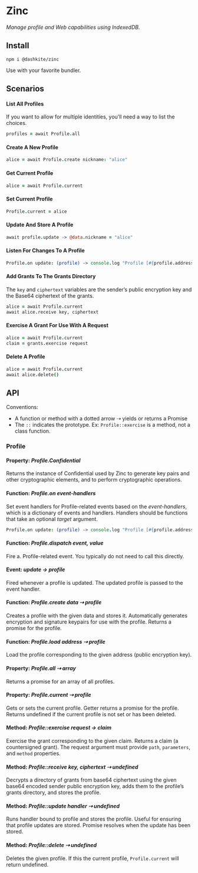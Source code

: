 # Zinc

_Manage profile and Web capabilities using IndexedDB._

## Install

`npm i @dashkite/zinc`

Use with your favorite bundler.

## Scenarios

#### List All Profiles

If you want to allow for multiple identities, you’ll need a way to list the choices.

```coffeescript
profiles = await Profile.all
```

#### Create A New Profile

```coffeescript
alice = await Profile.create nickname: "alice"
```

#### Get Current Profile

```coffeescript
alice = await Profile.current
```

#### Set Current Profile

```coffeescript
Profile.current = alice
```

#### Update And Store A Profile

```coffeescript
await profile.update -> @data.nickname = "alice"
```

#### Listen For Changes To A Profile

```coffeescript
Profile.on update: (profile) -> console.log "Profile [#{profile.address}] updated"
```

#### Add Grants To The Grants Directory

The `key` and `ciphertext` variables are the sender’s public encryption key and the Base64 ciphertext of the grants.

```coffeescript
alice = await Profile.current
await alice.receive key, ciphertext
```

#### Exercise A Grant For Use With A Request

```coffeescript
alice = await Profile.current
claim = grants.exercise request
```

#### Delete A Profile

```coffeescript
alice = await Profile.current
await alice.delete()
```

## API

Conventions:

- A function or method with a dotted arrow ⇢ yields or returns a Promise
- The `::` indicates the prototype. Ex: `Profile::exercise` is a method, not a class function.

### Profile

#### Property: *Profile.Confidential*

Returns the instance of Confidential used by Zinc to generate key pairs and other cryptographic elements, and to perform cryptographic operations.

#### Function: *Profile.on event-handlers*

Set event handlers for Profile-related events based on the *event-handlers*, which is a dictionary of events and handlers. Handlers should be functions that take an optional _target_ argument.

```coffeescript
Profile.on update: (profile) -> console.log "Profile [#{profile.address}] updated"
```

#### Function: *Profile.dispatch event, value*

Fire a. Profile-related event. You typically do not need to call this directly.

#### Event: *update → profile*

Fired whenever a profile is updated. The updated profile is passed to the event handler.

#### Function: *Profile.create data ⇢ profile*

Creates a profile with the given data and stores it. Automatically generates encryption and signature keypairs for use with the profile. Returns a promise for the profile.

#### Function: *Profile.load address ⇢ profile*

Load the profile corresponding to the given address (public encryption key).

#### Property: *Profile.all ⇢ array*

Returns a promise for an array of all profiles.

#### Property: *Profile.current ⇢ profile*

Gets or sets the current profile. Getter returns a promise for the profile. Returns undefined if the current profile is not set or has been deleted.

#### Method: *Profile::exercise request → claim*

Exercise the grant corresponding to the given claim. Returns a claim (a countersigned grant). The request argument must provide `path`, `parameters`, and `method` properties.

#### Method: *Profile::receive key, ciphertext ⇢ undefined*

Decrypts a directory of grants from base64 ciphertext using the given base64 encoded sender public encryption key, adds them to the profile’s grants directory, and stores the profile.

#### Method: *Profile::update handler ⇢ undefined*

Runs handler bound to profile and stores the profile. Useful for ensuring that profile updates are stored. Promise resolves when the update has been stored.

#### Method: *Profile::delete ⇢ undefined*

Deletes the given profile. If this the current profile, `Profile.current` will return undefined.
